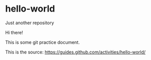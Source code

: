 # hello-world
Just another repository

Hi there!

This is some git practice document.

This is the source:
https://guides.github.com/activities/hello-world/
